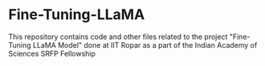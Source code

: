 # Fine-Tuning-LLaMA
This repository contains code and other files related to the project "Fine-Tuning LLaMA Model" done at IIT Ropar as a part of the Indian Academy of Sciences SRFP Fellowship
